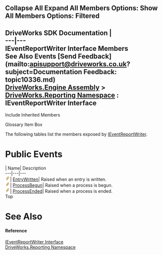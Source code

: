 Collapse All Expand All Members Options: Show All  Members Options: Filtered   
---  
DriveWorks SDK Documentation  |   
---|---  
IEventReportWriter Interface Members   
See Also Events [Send Feedback](mailto:apisupport@driveworks.co.uk?subject=Documentation Feedback: topic10336.md)  
[DriveWorks.Engine Assembly](topic2156.md) > [DriveWorks.Reporting Namespace](topic10334.md) : IEventReportWriter Interface  
---  
  
Include Inherited Members    


Glossary Item Box

The following tables list the members exposed by [IEventReportWriter](topic10336.md).

# Public Events

| Name| Description  
---|---|---  
![ Event](dotnetimages/Event.gif)| [EntryWritten](topic10341.md)| Raised when an entry is written.   
![ Event](dotnetimages/Event.gif)| [ProcessBegun](topic10342.md)| Raised when a process is begun.   
![ Event](dotnetimages/Event.gif)| [ProcessEnded](topic10343.md)| Raised when a process is ended.   
Top

# See Also

#### Reference

[IEventReportWriter Interface](topic10336.md)   
[DriveWorks.Reporting Namespace](topic10334.md)


